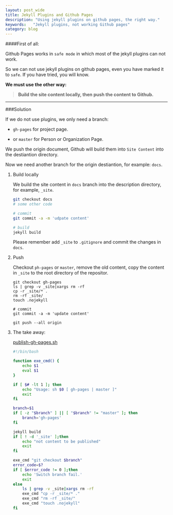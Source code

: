 ```yaml
---
layout: post_wide
title: Jekyll Plugins and Github Pages
description: "Using jekyll plugins on github pages, the right way."
keywords:   "Jekyll plugins, not working Github pages"
category: blog
---
```


####First of all:

Github Pages works in `safe mode` in which most of the jekyll plugins can not work.

So we can not use jekyll plugins on github pages, even you have marked it to `safe`. If you have tried, you will know.

**We must use the other way:**

> **Build the site content locally, then push the content to Github.**

---
###Solution

If we do not use plugins, we only need a branch:

*   `gh-pages` for project page.

*   or `master` for Person or Organization Page. 

We push the origin document, Github will build them into `Site Content` into the destiantion directory.

Now we need another branch for the origin destiantion, for example: `docs`.

1. Build locally

    We build the site content in `docs` branch into the description directory, for example, `_site`.
    
    ```bash
    git checkout docs
    # some other code

    # commit
    git commit -a -m 'udpate content'

    # build
    jekyll build
    ```
    
    Please remember add `_site` to `.gitignore` and commit the changes in `docs`.

2.  Push 

    Checkout `ph-pages` or `master`, remove the old content, copy the content in `_site` to the root directory of the repositor.

    ```
    git checkout gh-pages
    ls | grep -v _site|xargs rm -rf
    cp -r _site/* .
    rm -rf _site/
    touch .nojekyll

    # commit
    git commit -a -m 'update content'

    git push --all origin
    ```

3.  The take away:

    [publish-gh-pages.sh](https://github.com/liaohuqiu/work-anywhere/blob/master/tools/publish-gh-pages.sh)
 
    ```bash
    #!/bin/bash
    
    function exe_cmd() {
        echo $1
        eval $1
    }
    
    if [ $# -lt 1 ]; then
        echo "Usage: sh $0 [ gh-pages | master ]"
        exit
    fi
    
    branch=$1
    if [ -z "$branch" ] || [ "$branch" != "master" ]; then
        branch='gh-pages'
    fi
    
    jekyll build
    if [ ! -d '_site' ];then
        echo "not content to be published"
        exit
    fi
    
    exe_cmd "git checkout $branch"
    error_code=$?
    if [ $error_code != 0 ];then
        echo 'Switch branch fail.'
        exit
    else
        ls | grep -v _site|xargs rm -rf
        exe_cmd "cp -r _site/* ."
        exe_cmd "rm -rf _site/"
        exe_cmd "touch .nojekyll"
    fi
    ```
